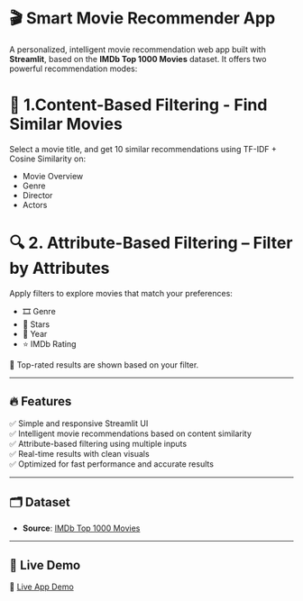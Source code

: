 # 🎬 Smart Movie Recommender App

A personalized, intelligent movie recommendation web app built with **Streamlit**, based on the **IMDb Top 1000 Movies** dataset. It offers two powerful recommendation modes:  

 # 🎥 1.**Content-Based Filtering** - Find Similar Movies 
Select a movie title, and get 10 similar recommendations using TF-IDF + Cosine Similarity on:

- Movie Overview  
- Genre  
- Director  
- Actors 

# 🔍 2. **Attribute-Based Filtering** – Filter by Attributes  
Apply filters to explore movies that match your preferences:

- 🎞️ Genre   
- 🌟 Stars   
- 📅 Year   
- ⭐ IMDb Rating  

🎯 Top-rated results are shown based on your filter.

  ---

## 🔥 Features

✅ Simple and responsive Streamlit UI  
✅ Intelligent movie recommendations based on content similarity  
✅ Attribute-based filtering using multiple inputs  
✅ Real-time results with clean visuals  
✅ Optimized for fast performance and accurate results  


---

## 🗂 Dataset

- **Source**: [IMDb Top 1000 Movies](https://www.kaggle.com/datasets/mahmoudyusof/imdb-top-1000-movies)

---

## 🚀 Live Demo

🔗 [Live App Demo](https://smart-movie-recommender-zfffyxrksseabzoaf6lxbk.streamlit.app/)

